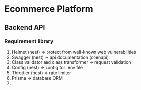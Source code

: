 # Ecommerce Platform

## Backend API

### Requirement library

1. Helmet (nest) => protect from well-known web vulnerabilities
2. Swagger (nest) => api documentation (openapi)
3. Class validator and class transformer => request validation
4. Config (nest) => config for .env file
5. Throttler (nest) => rate limiter
6. Prisma => database ORM
7.
